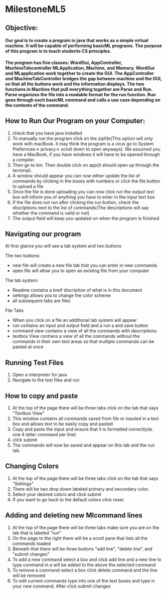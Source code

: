 # MilestoneML5
## Objective:

#### Our goal is to create a program in java that works as a simple virtual machine. It will be capable of performing basicML programs. The purpose of this program is to teach students CS principles.

#### The program has five classes:  WordGui, AppController, MachineTabcontroller MLApplication, Machine, and Memory. WordGui and MLapplication work together to create the GUI. The AppController and MachineTabController bridges the gap between machine and the GUI, so that all the buttons work and the information displays. The two functions in Machine that pull everything together are Parse and Run. Parse organizes the file into a readable format for the run function. Run goes through each basicML command and calls a use case depending on the contents of the command.

## How to Run Our Program on your Computer:
1. check that you have java installed
3. To manually run the program click on the zipfile(This option will only work with macBook. it may think the program is a virus go to System Prefernces-> privacy-> scroll down to open anyways). We assumed you have a MacBook, if you have windows it will have to be opened through a compiler.
4. Then go to bin. Then double click on app(it should open up through the terminal).
5. A window should appear you can now either update the list of commands by clicking in the boxes with numbers or click the file button to upload a file.
6. Once the file is done uploading you can now click run the output text box will inform you of anything you have to enter in the input text box
7. If the file does not run after clicking the run button, check the discriptions next to the list of commands(The descriptions will say whether the command is valid or not)
8. The output field will keep you updated on when the program is finished
## Navigating our program
At first glance you will see a tab system and two buttons
<p>
  The two buttons:  </p>

- new file will create a new file tab that you can enter in new commands
- open file will allow you to open an existing file from your computer

<p>
  The tab system: </p>

- Readme contains a breif discription of what is in this document
- settings allows you to change the color scheme
- all subsequent tabs are files

<p>
  File Tabs </p>

- When you click on a file an additional tab system will appear
- run contains an input and output field and a run a and save button
- command view contains a view of all the commands with descriptions
- textbox View contians a view of all the commands without the commands in their own text
  areas so that multiple commands can be pasted at once

## Running Test Files
1. Open a interpreter for java
2. Navigate to the test files and run

## How to copy and paste
1. At the top of the page there will be three tabs click on the tab that says "Textbox View"
2. This window contains all commands saved from file or inputed in a text box and allows text to be easily copy and pasted
3. Copy and paste the input and ensure that it is formatted correctly(ie. one 4 letter command per line)
4. click submit
5. The commands will now be saved and appear on this tab and the run tab.
## Changing Colors
1. At the top of the page there will be three tabs click on the tab that says "Settings"
2. There will be two drop down labeled primary and secondary color.
3. Select your desired colors and click submit
4. If you want to go back to the default colors click reset.
## Adding and deleting new Mlcommand lines
1. At the top of the page there will be three tabs make sure you are on the tab that is labeled "run"
2. On the page to the right there will be a scroll pane that lists all the commands loaded
3. Beneath that there will be three buttons "add line", "delete line", and "submit changes"
4. To add a new command select a box and click add line and a new line to type command in a will be added to the above the selected command
5. To remove a command select a box click delete command and the line will be removed
6. To edit current commands type into one of the text boxes and type in your new command. After click submit changes

